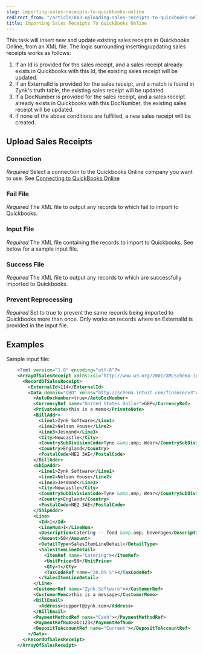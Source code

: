 ```yaml
---
slug: importing-sales-receipts-to-quickbooks-online
redirect_from: "/article/883-uploading-sales-receipts-to-quickbooks-online"
title: Importing Sales Receipts To QuickBooks Online
---
```



This task will insert new and update existing sales receipts in Quickbooks Online, from an XML file. The logic surrounding inserting/updating sales receipts works as follows:


1. If an Id is provided for the sales receipt, and a sales receipt already exists in Quickbooks with this Id, the existing sales receipt will be updated.
2. If an ExternalId is provided for the sales receipt, and a match is found in Zynk's truth table, the existing sales receipt will be updated.
3. If a DocNumber is provided for the sales receipt, and a sales receipt already exists in Quickbooks with this DocNumber, the existing sales receipt will be updated.
4. If none of the above conditions are fulfilled, a new sales receipt will be created.


## Upload Sales Receipts

### Connection
_Required_
Select a connection to the Quickbooks Online company you want to use. See [Connecting to QuickBooks Online](connecting-to-quickbooks-online)

### Fail File 
_Required_
The XML file to output any records to which fail to import to Quickbooks.

### Input File 
_Required_
The XML file containing the records to import to Quickbooks. See below for a sample input file.

### Success File 
_Required_
The XML file to output any records to which are successfully imported to Quickbooks.

### Prevent Reprocessing
_Required_
Set to true to prevent the same records being imported to Quickbooks more than once. Only works on records where an ExternalId is provided in the input file.


## Examples


Sample input file:


```xml
    <?xml version="1.0" encoding="utf-8"?>
    <ArrayOfSalesReceipt xmlns:xsi="http://www.w3.org/2001/XMLSchema-instance" xmlns:xsd="http://www.w3.org/2001/XMLSchema">
      <RecordOfSalesReceipt>
        <ExternalId>114</ExternalId>
        <Data domain="QBO" xmlns="http://schema.intuit.com/finance/v3">
          <AutoDocNumber>true</AutoDocNumber>
          <CurrencyRef name="United States Dollar">GBP</CurrencyRef>
          <PrivateNote>this is a memo</PrivateNote>
          <BillAddr>
            <Line1>Zynk Software</Line1>
            <Line2>Nelson House</Line2>
            <Line3>Jesmond</Line3>
            <City>Newcastle</City>
            <CountrySubDivisionCode>Tyne &amp;amp; Wear</CountrySubDivisionCode>
            <Country>England</Country>
            <PostalCode>NE2 3AE</PostalCode>
          </BillAddr>
          <ShipAddr>
            <Line1>Zynk Software</Line1>
            <Line2>Nelson House</Line2>
            <Line3>Jesmond</Line3>
            <City>Newcastle</City>
            <CountrySubDivisionCode>Tyne &amp;amp; Wear</CountrySubDivisionCode>
            <Country>England</Country>
            <PostalCode>NE2 3AE</PostalCode>
          </ShipAddr>
          <Line>
            <Id>1</Id>
            <LineNum>1</LineNum>
            <Description>Catering -- food &amp;amp; beverage</Description>
            <Amount>50</Amount>
            <DetailType>SalesItemLineDetail</DetailType>
            <SalesItemLineDetail>
              <ItemRef name="Catering"></ItemRef>
              <UnitPrice>50</UnitPrice>
              <Qty>1</Qty>
              <TaxCodeRef name="20.0% S"></TaxCodeRef>
            </SalesItemLineDetail>
          </Line>
          <CustomerRef name="Zynk Software"></CustomerRef>
          <CustomerMemo>this is a message</CustomerMemo>
          <BillEmail>
            <Address>support@zynk.com</Address>
          </BillEmail>
          <PaymentMethodRef name="Cash"></PaymentMethodRef>
          <PaymentRefNum>abc123</PaymentRefNum>
          <DepositToAccountRef name="Current"></DepositToAccountRef>
        </Data>
      </RecordOfSalesReceipt>
    </ArrayOfSalesReceipt>

```